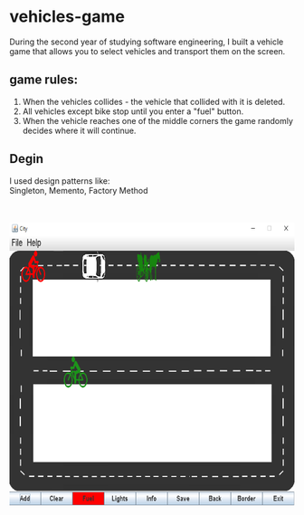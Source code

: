 # vehicles-game

During the second year of studying software engineering,
I built a vehicle game that allows you to select vehicles and transport them on the screen.

## game rules:
1. When the vehicles collides - the vehicle that collided with it is deleted. <br />
2. All vehicles except bike stop until you enter a "fuel" button. <br />
3. When the vehicle reaches one of the middle corners the game randomly decides where it will continue. <br />


## Degin
I used design patterns like: <br />
Singleton, Memento, Factory Method 

<br />
<br />

 <img src="./doc/images/game_image.png" width="700" height="500" />
